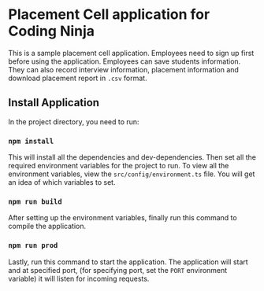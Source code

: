 # Placement Cell application for Coding Ninja

This is a sample placement cell application. Employees need to sign up first before using the application.
Employees can save students information. They can also record interview information, placement information
and download placement report in `.csv` format.

## Install Application

In the project directory, you need to run:

### `npm install`

This will install all the dependencies and dev-dependencies. Then set all the required environment
variables for the project to run. To view all the environment variables, view the  `src/config/environment.ts`
file. You will get an idea of which variables to set.

### `npm run build`
After setting up the environment variables, finally run this command to compile the application.

### `npm run prod`
Lastly, run this command to start the application. The application will start and at specified port,
(for specifying port, set the `PORT` environment variable) it will listen for incoming requests.



